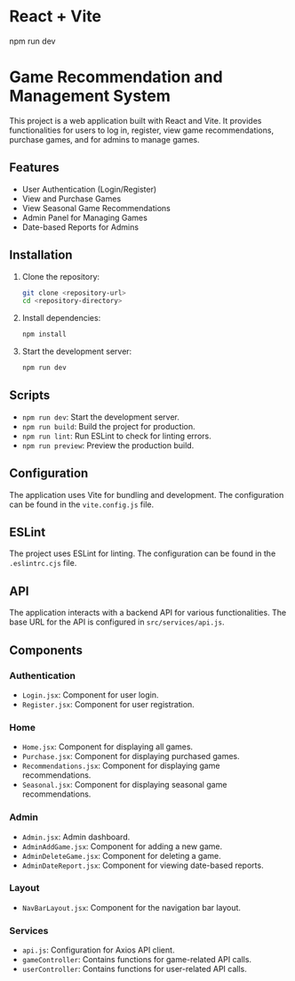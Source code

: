 # React + Vite

npm run dev

# Game Recommendation and Management System

This project is a web application built with React and Vite. It provides functionalities for users to log in, register, view game recommendations, purchase games, and for admins to manage games.

## Features

- User Authentication (Login/Register)
- View and Purchase Games
- View Seasonal Game Recommendations
- Admin Panel for Managing Games
- Date-based Reports for Admins

## Installation

1. Clone the repository:
    ```sh
    git clone <repository-url>
    cd <repository-directory>
    ```

2. Install dependencies:
    ```sh
    npm install
    ```

3. Start the development server:
    ```sh
    npm run dev
    ```

## Scripts

- `npm run dev`: Start the development server.
- `npm run build`: Build the project for production.
- `npm run lint`: Run ESLint to check for linting errors.
- `npm run preview`: Preview the production build.

## Configuration

The application uses Vite for bundling and development. The configuration can be found in the `vite.config.js` file.

## ESLint

The project uses ESLint for linting. The configuration can be found in the `.eslintrc.cjs` file.

## API

The application interacts with a backend API for various functionalities. The base URL for the API is configured in `src/services/api.js`.

## Components

### Authentication

- `Login.jsx`: Component for user login.
- `Register.jsx`: Component for user registration.

### Home

- `Home.jsx`: Component for displaying all games.
- `Purchase.jsx`: Component for displaying purchased games.
- `Recommendations.jsx`: Component for displaying game recommendations.
- `Seasonal.jsx`: Component for displaying seasonal game recommendations.

### Admin

- `Admin.jsx`: Admin dashboard.
- `AdminAddGame.jsx`: Component for adding a new game.
- `AdminDeleteGame.jsx`: Component for deleting a game.
- `AdminDateReport.jsx`: Component for viewing date-based reports.

### Layout

- `NavBarLayout.jsx`: Component for the navigation bar layout.

### Services

- `api.js`: Configuration for Axios API client.
- `gameController`: Contains functions for game-related API calls.
- `userController`: Contains functions for user-related API calls.